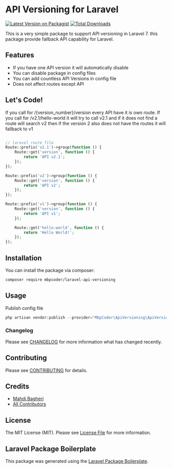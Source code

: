 # API Versioning for Laravel

[![Latest Version on Packagist](https://img.shields.io/packagist/v/mbpcoder/api-versioning.svg?style=flat-square)](https://packagist.org/packages/mbpcoder/api-versioning)
[![Total Downloads](https://img.shields.io/packagist/dt/mbpcoder/api-versioning.svg?style=flat-square)](https://packagist.org/packages/mbpcoder/api-versioning)

This is a very simple package to support API versioning in Laravel 7. this package provide fallback API capability for Laravel.

## Features
* If you have one API version it will automatically disable
* You can disable package in config files
* You can add countless API Versions in config file
* Does not affect routes except API

## Let's Code!
If you call for /{version_number}/version every API have it is own route.
If you call for /v2.1/hello-world it will try to call v2.1 and if it does not find a route will search v2
then if the version 2 also does not have the routes it will fallback to v1
``` php

// laravel route file
Route::prefix('v2.1')->group(function () {
    Route::get('version', function () {
        return 'API v2.1';
    });
});

Route::prefix('v2')->group(function () {
    Route::get('version', function () {
        return 'API v2';
    });
});

Route::prefix('v1')->group(function () {
    Route::get('version', function () {
        return 'API v1';
    });

    Route::get('hello-world', function () {
        return 'Hello World!';
    });
});

```

## Installation

You can install the package via composer:

```bash
composer require mbpcoder/laravel-api-versioning
```

## Usage

Publish config file

``` php
php artisan vendor:publish --provider="MbpCoder\ApiVersioning\ApiVersioningServiceProvider"
```

### Changelog

Please see [CHANGELOG](CHANGELOG.md) for more information what has changed recently.

## Contributing

Please see [CONTRIBUTING](CONTRIBUTING.md) for details.

## Credits

- [Mahdi Bagheri](https://github.com/mbpcoder)
- [All Contributors](../../contributors)

## License

The MIT License (MIT). Please see [License File](LICENSE.md) for more information.

## Laravel Package Boilerplate

This package was generated using the [Laravel Package Boilerplate](https://laravelpackageboilerplate.com).
